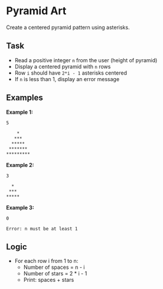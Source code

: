 # Pyramid Art

Create a centered pyramid pattern using asterisks.

## Task
- Read a positive integer `n` from the user (height of pyramid)
- Display a centered pyramid with `n` rows
- Row `i` should have `2*i - 1` asterisks centered
- If `n` is less than 1, display an error message

## Examples
**Example 1:**
```
5
```
```
    *
   ***
  *****
 *******
*********
```

**Example 2:**
```
3
```
```
  *
 ***
*****
```

**Example 3:**
```
0
```
```
Error: n must be at least 1
```

## Logic
- For each row i from 1 to n:
  - Number of spaces = n - i
  - Number of stars = 2 * i - 1
  - Print: spaces + stars
